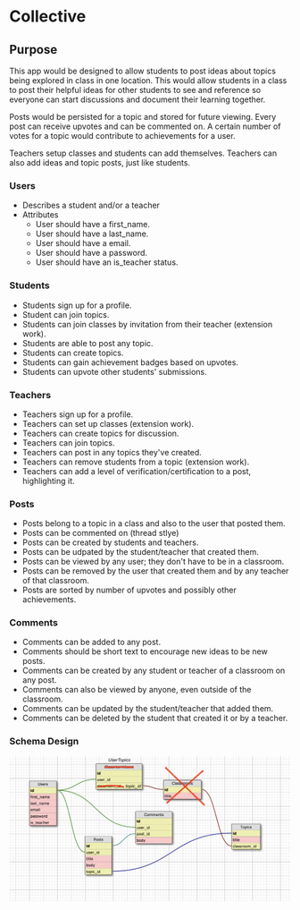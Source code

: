 # Collective

## Purpose

This app would be designed to allow students to post ideas about topics being explored in class in one location. This would allow students in a class to post their helpful ideas for other students to see and reference so everyone can start discussions and document their learning together.

Posts would be persisted for a topic and stored for future viewing. Every post can receive upvotes and can be commented on. A certain number of votes for a topic would contribute to achievements for a user.

Teachers setup classes and students can add themselves. Teachers can also add ideas and topic posts, just like students.

### Users
- Describes a student and/or a teacher
- Attributes
  - User should have a first_name.
  - User should have a last_name.
  - User should have a email.
  - User should have a password.
  - User should have an is_teacher status.

### Students
- Students sign up for a profile.
- Student can join topics.
- Students can join classes by invitation from their teacher (extension work).
- Students are able to post any topic.
- Students can create topics.
- Students can gain achievement badges based on upvotes.
- Students can upvote other students' submissions.

### Teachers
- Teachers sign up for a profile.
- Teachers can set up classes (extension work).
- Teachers can create topics for discussion.
- Teachers can join topics.
- Teachers can post in any topics they've created.
- Teachers can remove students from a topic (extension work).
- Teachers can add a level of verification/certification to a post, highlighting it.

### Posts
- Posts belong to a topic in a class and also to the user that posted them.
- Posts can be commented on (thread stlye)
- Posts can be created by students and teachers.
- Posts can be udpated by the student/teacher that created them.
- Posts can be viewed by any user; they don't have to be in a classroom.
- Posts can be removed by the user that created them and by any teacher of that classroom.
- Posts are sorted by number of upvotes and possibly other achievements.


### Comments
- Comments can be added to any post.
- Comments should be short text to encourage new ideas to be new posts.
- Comments can be created by any student or teacher of a classroom on any post.
- Comments can also be viewed by anyone, even outside of the classroom.
- Comments can be updated by the student/teacher that added them.
- Comments can be deleted by the student that created it or by a teacher.

### Schema Design

![schema draft](schema_draft.png)
